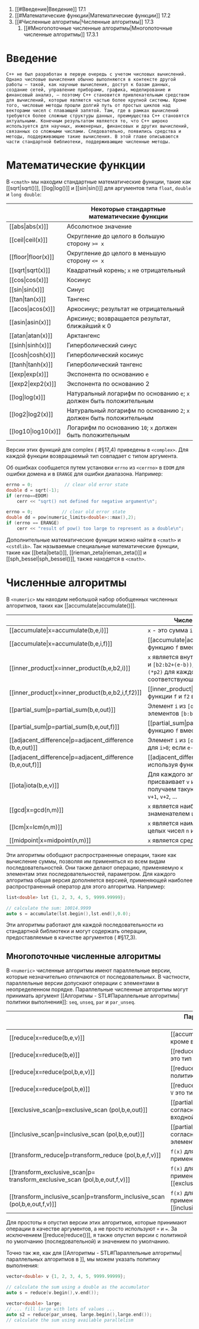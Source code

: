 
1. [[#Введение|Введение]] 17.1
2. [[#Математические функции|Математические функции]] 17.2
3. [[#Численные алгоритмы|Численные алгоритмы]] 17.3
	1. [[#Многопоточные численные алгоритмы|Многопоточные численные алгоритмы]] 17.3.1



# Введение

	C++ не был разработан в первую очередь с учетом числовых вычислений. Однако числовые вычисления обычно выполняются в контексте другой работы – такой, как научные вычисления, доступ к базам данных, создание сетей, управление приборами, графика, моделирование и финансовый анализ, – поэтому C++ становится привлекательным средством для вычислений, которые являются частью более крупной системы. Кроме того, числовые методы прошли долгий путь от простых циклов над векторами чисел с плавающей запятой. Там, где в рамках вычислений требуются более сложные структуры данных, преимущества C++ становятся актуальными. Конечным результатом является то, что C++ широко используется для научных, инженерных, финансовых и других вычислений, связанных со сложными числами. Следовательно, появились средства и методы, поддерживающие такие вычисления. В этой главе описываются части стандартной библиотеки, поддерживающие численные методы.

# Математические функции

В `<cmath>` мы находим стандартные математические функции, такие как [[sqrt|sqrt()]], [[log|log()]] и [[sin|sin()]] для аргументов типа `float`, `double` и `long double`:

|                     | Некоторые стандартные математические функции                         |
| ------------------- | -------------------------------------------------------------------- |
| [[abs\|abs(x)]]     | Абсолютное значение                                                  |
| [[ceil\|ceil(x)]]   | Округление до целого в большую сторону `>= x`                        |
| [[floor\|floor(x)]] | Округление до целого в меньшую сторону `<= x`                        |
| [[sqrt\|sqrt(x)]]   | Квадратный корень; `x` не отрицательный                              |
| [[cos\|cos(x)]]     | Косинус                                                              |
| [[sin\|sin(x)]]     | Синус                                                                |
| [[tan\|tan(x)]]     | Тангенс                                                              |
| [[acos\|acos(x)]]   | Аркосинус; результат не отрицательный                                |
| [[asin\|asin(x)]]   | Арксинус; возвращается результат, ближайший к 0                      |
| [[atan\|atan(x)]]   | Арктангенс                                                           |
| [[sinh\|sinh(x)]]   | Гиперболический синус                                                |
| [[cosh\|cosh(x)]]   | Гиперболический косинус                                              |
| [[tanh\|tanh(x)]]   | Гиперболический тангенс                                              |
| [[exp\|exp(x)]]     | Экспонента по основанию `е`                                          |
| [[exp2\|exp2(x)]]   | Экспонента по основанию 2                                            |
| [[log\|log(x)]]     | Натуральный логарифм по основанию `е`; `x` должен быть положительным |
| [[log2\|log2(x)]]   | Натуральный логарифм по основанию `2`; `x` должен быть положительным |
| [[log10\|log10(x)]] | Логарифм по основанию `10`; `x` должен быть положительным            |

Версии этих функций для complex ( #§17_4) приведены в `<complex>`. Для каждой функции возвращаемый тип совпадает с типом аргумента.

Об ошибках сообщается путем установки `errno` из `<cerrno>` в `EDOM` для ошибки домена и в `ERANGE` для ошибки диапазона. Например:
```c++
errno = 0;            // clear old error state
double d = sqrt(-1);
if (errno==EDOM)
	cerr << "sqrt() not defined for negative argument\n";

errno = 0;           // clear old error state
double dd = pow(numeric_limits<double>::max(),2);
if (errno == ERANGE)
	cerr << "result of pow() too large to represent as a double\n";
```

Дополнительные математические функции можно найти в `<cmath>` и `<cstdlib>`. Так называемые специальные математические функции, такие как [[beta|beta()]], [[rieman_zeta|rieman_zeta()]] и [[sph_bessel|sph_bessel()]], также находятся в `<cmath>`.

# Численные алгоритмы

В `<numeric>` мы находим небольшой набор обобщенных численных алгоритмов, таких как [[accumulate|accumulate()]].

|                                                            | Численные алгоритмы                                                                                                                                                 |
| ---------------------------------------------------------- | ------------------------------------------------------------------------------------------------------------------------------------------------------------------- |
| [[accumulate\|x=accumulate(b,e,i)]]                        | `x` - это сумма `i` и элементов `[b:e)`                                                                                                                             |
| [[accumulate\|x=accumulate(b,e,i,f)]]                      | [[accumulate\|accumulate]] используя функцию `f` вместо `+`                                                                                                         |
| [[inner_product\|x=inner_product(b,e,b2,i)]]               | `x` является внутренним продуктом `[b:e)` и `[b2:b2+(e-b))`, то есть сумма `i` и `(*p1)*(*p2)` для каждого `p1` в `[b:e)` и соответствующего `p2` в `[b2:b2+(e-b))` |
| [[inner_product\|x=inner_product(b,e,b2,i,f,f2)]]          | [[inner_product\|inner_product]] используя функции `f` и `f2` вместо `+` и `*`                                                                                      |
| [[partial_sum\|p=partial_sum(b,e,out)]]                    | Элемент `i` из `[out:p)` является суммой элементов `[b:b+i]`                                                                                                        |
| [[partial_sum\|p=partial_sum(b,e,out,f)]]                  | [[partial_sum\|partial_sum]] используя функцию `f` вместо `+`                                                                                                       |
| [[adjacent_difference\|p=adjacent_difference (b,e,out)]]   | Элемент `i` из `[out:p)` это `*(b+i)-*(b+i-1)` для `i>0`; если `e-b>0`, тогда `*out` это `*b`                                                                       |
| [[adjacent_difference\|p=adjacent_difference (b,e,out,f)]] | [[adjacent_difference\|adjacent_difference]] используя функцию `f` вместо `−`                                                                                       |
| [[iota\|iota(b,e,v)]]                                      | Для каждого элемента в `[b:e)` присваивает `v` и увеличивает `++v`; получаем такую последовательность `v`, `v+1`, `v+2`, ...                                        |
| [[gcd\|x=gcd(n,m)]]                                        | `x` является наибольшим общим знаменателем целых чисел `n` и `m`                                                                                                    |
| [[lcm\|x=lcm(n,m)]]                                        | `x` является наименьшим общим кратным целых чисел `n` и `m`                                                                                                         |
| [[midpoint\|x=midpoint(n,m)]]                              | `x` является средней точкой между `n` и `m`                                                                                                                         |

Эти алгоритмы обобщают распространенные операции, такие как вычисление суммы, позволяя им применяться ко всем видам последовательностей. Они также делают операцию, применяемую к элементам этих последовательностей, параметром. Для каждого алгоритма общая версия дополняется версией, применяющей наиболее распространенный оператор для этого алгоритма. Например:
```c++
list<double> lst {1, 2, 3, 4, 5, 9999.99999};

// calculate the sum: 10014.9999
auto s = accumulate(lst.begin(),lst.end(),0.0); 
```

Эти алгоритмы работают для каждой последовательности из стандартной библиотеки и могут содержать операции, предоставляемые в качестве аргументов ( #§17_3).

## Многопоточные численные алгоритмы

В `<numeric>` численные алгоритмы имеют параллельные версии, которые незначительно отличаются от последовательных. В частности, параллельные версии допускают операции с элементами в неопределенном порядке. Параллельные численные алгоритмы могут принимать аргумент [[Алгоритмы - STL#Параллельные алгоритмы|политики выполнения]]: `seq`, `unseq`, `par` и `par_unseq`.

|                                                                             | Параллельные численные алгоритмы                                                                       |
| --------------------------------------------------------------------------- | ------------------------------------------------------------------------------------------------------ |
| [[reduce\|x=reduce(b,e,v)]]                                                 | [[accumulate\|x=accumulate(b,e,v)]], кроме вышедших из строя                                           |
| [[reduce\|x=reduce(b,e)]]                                                   | [[reduce\|x=reduce(b,e,V{})]], где `V` это тип хранилища для `b`                                       |
| [[reduce\|x=reduce(pol,b,e,v)]]                                             | [[reduce\|x=reduce(b,e,v)]] с политикой выполнения `pol`                                               |
| [[reduce\|x=reduce(pol,b,e)]]                                               | [[reduce\|x=reduce(pol,b,e,V{})]], где `V` это тип хранилища для `b`                                   |
| [[exclusive_scan\|p=exclusive_scan (pol,b,e,out)]]                          | [[partial_sum\|p=partial_sum(b,e,out)]] согласно `pol`, исключает `i`-й входной элемент из `i`-й суммы |
| [[inclusive_scan\|p=inclusive_scan (pol,b,e,out)]]                          | [[partial_sum\|p=partial_sum(b,e,out)]] согласно `pol` включает `i`-й входной элемент в `i`-ю сумму    |
| [[transform_reduce\|p=transform_reduce (pol,b,e,f,v)]]                      | `f(x)` для каждого `x` в `[b:e)`, применяет [[reduce\|reduce]]                                         |
| [[transform_exclusive_scan\|p= transform_exclusive_scan (pol,b,e,out,f,v)]] | `f(x)` для каждого `x` в `[b:e)`, применяет [[exclusive_scan\|exclusive_scan]]                         |
| [[transform_inclusive_scan\|p=transform_inclusive_scan (pol,b,e,out,f,v)]]  | `f(x)` для каждого `x` в `[b:e)`, применяет [[inclusive_scan\|inclusive_scan]]                         |

Для простоты я опустил версии этих алгоритмов, которые принимают операции в качестве аргументов, а не просто используют `+` и `=`. За исключением [[reduce|reduce()]], я также опустил версии с политикой по умолчанию (последовательной) и значением по умолчанию.

Точно так же, как для [[Алгоритмы - STL#Параллельные алгоритмы|параллельных алгоритмов в <algorithm>]], мы можем указать политику выполнения:
```c++
vector<double> v {1, 2, 3, 4, 5, 9999.99999};

// calculate the sum using a double as the accumulator
auto s = reduce(v.begin(),v.end());

vector<double> large;
// ... fill large with lots of values ...
auto s2 = reduce(par_unseq, large.begin(),large.end());
// calculate the sum using available parallelism
```





































